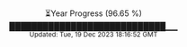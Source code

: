 <p align="center">
⏳Year Progress (96.65 %) <br>
████████████████████████████▁▁ <br>
<sub>Updated: Tue, 19 Dec 2023 18:16:52 GMT</sub>
</p>

